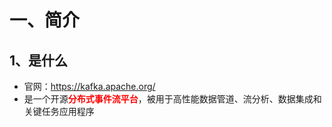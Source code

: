 # 一、简介

## 1、是什么

- 官网：https://kafka.apache.org/
- 是一个开源<font color="red">**分布式事件流平台**</font>，被用于高性能数据管道、流分析、数据集成和关键任务应用程序



